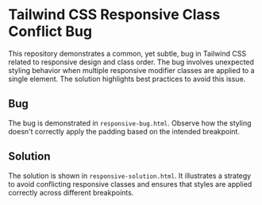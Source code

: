 # Tailwind CSS Responsive Class Conflict Bug

This repository demonstrates a common, yet subtle, bug in Tailwind CSS related to responsive design and class order.  The bug involves unexpected styling behavior when multiple responsive modifier classes are applied to a single element.  The solution highlights best practices to avoid this issue.

## Bug
The bug is demonstrated in `responsive-bug.html`. Observe how the styling doesn't correctly apply the padding based on the intended breakpoint.

## Solution
The solution is shown in `responsive-solution.html`. It illustrates a strategy to avoid conflicting responsive classes and ensures that styles are applied correctly across different breakpoints.